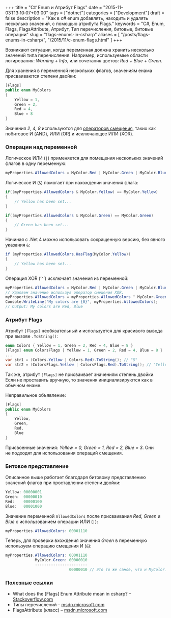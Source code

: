 +++
title = "C# Enum и Атрибут Flags"
date = "2015-11-03T13:10:07+03:00"
tags = ["dotnet"]
categories = ["Development"]
draft = false
description = "Как в c# enum добавлять, находить и удалять несколько значений, с помощью атрибута Flags."
keywords = "C#, Enum, Flags, FlagsAttribute, Атрибут, Тип перечисления, битовые, битовые операции"
slug = "flags-enums-in-csharp"
aliases = [
    "/posts/flags-enums-in-csharp/",
    "/2015/11/c-enum-flags.html"
]
+++

Возникают ситуации, когда переменная должна хранить несколько значений типа перечисления. Например, используемые области логирования: _Warning + Info_, или сочетания цветов: _Red + Blue + Green_.

Для хранения в переменной нескольких флагов, значениям енама присваиваются степени двойки:
``` csharp
[Flags]
public enum MyColors
{
    Yellow = 1,
    Green = 2,
    Red = 4,
    Blue = 8
}
```

Значения _2, 4, 8_ используются для [операторов смещения](https://ru.wikipedia.org/wiki/%D0%91%D0%B8%D1%82%D0%BE%D0%B2%D1%8B%D0%B5_%D0%BE%D0%BF%D0%B5%D1%80%D0%B0%D1%86%D0%B8%D0%B8), таких как побитовое И (AND), ИЛИ (OR) и исключающее ИЛИ (XOR).

### Операции над переменной
Логическое ИЛИ (`|`) применяется для помещения нескольких значений флагов в одну переменную:
``` csharp
myProperties.AllowedColors = MyColor.Red | MyColor.Green | MyColor.Blue;
```

Логическое И (`&`) помогает при нахождении значения флага:
``` csharp
if((myProperties.AllowedColors & MyColor.Yellow) == MyColor.Yellow)
{
    // Yellow has been set...
}

if((myProperties.AllowedColors & MyColor.Green) == MyColor.Green)
{
    // Green has been set...
}
```

Начиная с .Net 4 можно использовать сокращенную версию, без явного указания `&`:
``` csharp
if (myProperties.AllowedColors.HasFlag(MyColor.Yellow))
{
    // Yellow has been set...
}
```

Операция XOR (’^’) исключает значения из переменной:
``` csharp
myProperties.AllowedColors = MyColor.Red | MyColor.Green | MyColor.Blue;
// Удаляем значение используя оператор смещения XOR.
myProperties.AllowedColors = myProperties.AllowedColors ^ MyColor.Green;
Console.WriteLine("My colors are {0}", myProperties.AllowedColors);
// Output: My colors are Red, Blue
```

### Атрибут Flags
Атрибут `[Flags]` необязательный и используется для красивого вывода при вызове `.ToString()`:
``` csharp
enum Colors { Yellow = 1, Green = 2, Red = 4, Blue = 8 }
[Flags] enum ColorsFlags { Yellow = 1, Green = 2, Red = 4, Blue = 8 }
...
var str1 = (Colors.Yellow | Colors.Red).ToString(); // "5"
var str2 = (ColorsFlags.Yellow | ColorsFlags.Red).ToString(); // "Yellow, Red"
```

Так же, атрибут `[Flags]` не присваивает значениям степень двойки. Если не проставить вручную, то значения инициализируются как в обычном енаме.

Неправильное объявление:
``` csharp
[Flags]
public enum MyColors
{
    Yellow,
    Green,
    Red,
    Blue
}
```

Присвоенные значения: _Yellow = 0, Green = 1, Red = 2, Blue = 3_. Они не подходят для использования операций смещения.

### Битовое представление
Описанное выше работает благодаря битовому представлению значений флагов при проставлении степени двойки:
``` csharp
Yellow: 00000001
Green:  00000010
Red:    00000100
Blue:   00001000
```

Значение переменной `AllowedColors` после присваивания _Red, Green_ и _Blue_ c использованием операции ИЛИ (`|`):
``` csharp
myProperties.AllowedColors: 00001110
```


Теперь, для проверки вхождения значения _Green_ в переменную используем операцию смещения И (`&`):
``` csharp
myProperties.AllowedColors: 00001110
             MyColor.Green: 00000010
             -----------------------
                            00000010 // Это то же самое, что и MyColor.Green!
```

### Полезные ссылки
- What does the [Flags] Enum Attribute mean in csharp? – [Stackoverflow.com](http://stackoverflow.com/questions/8447/what-does-the-flags-enum-attribute-mean-in-c)
- Типы перечислений – [msdn.microsoft.com](https://msdn.microsoft.com/ru-ru/library/cc138362.aspx)
- FlagsAttribute (класс) – [msdn.microsoft.com](https://msdn.microsoft.com/ru-ru/library/system.flagsattribute(v=vs.110).aspx)
